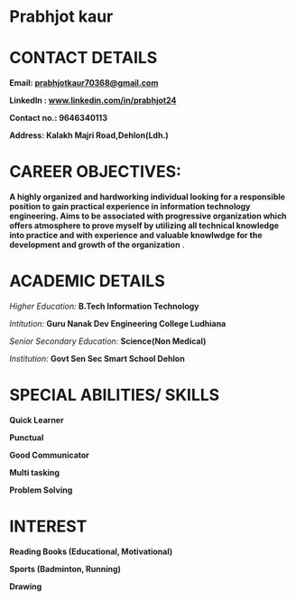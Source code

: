 
# Prabhjot kaur

# CONTACT DETAILS

**Email: prabhjotkaur70368@gmail.com**

**LinkedIn : www.linkedin.com/in/prabhjot24**

**Contact no.: 9646340113**

**Address: Kalakh Majri Road,Dehlon(Ldh.)**

# CAREER OBJECTIVES:

**A highly organized and hardworking individual looking for a responsible position to gain practical experience in information technology engineering. Aims to be associated with progressive organization which offers atmosphere to prove myself by utilizing all technical knowledge into practice and with experience and valuable knowlwdge for the development and growth of the organization** .

# ACADEMIC DETAILS 

 *Higher Education:* **B.Tech Information Technology** 
 
   *Intitution:* **Guru Nanak Dev Engineering College Ludhiana**
   
 *Senior Secondary Education:* **Science(Non Medical)**
 
   *Institution:* **Govt Sen Sec Smart School Dehlon**
  
# SPECIAL ABILITIES/ SKILLS

  **Quick Learner**                      
  
  **Punctual**
  
  **Good Communicator**    
  
  **Multi tasking**
  
  **Problem Solving** 

# INTEREST

  **Reading Books (Educational, Motivational)**
  
  **Sports (Badminton, Running)**
  
  **Drawing**
  
                   

